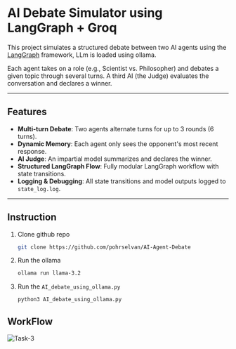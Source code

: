 # AI Debate Simulator using LangGraph + Groq

This project simulates a structured debate between two AI agents using the [LangGraph](https://python.langchain.com/docs/langgraph/) framework, LLm is loaded using ollama.

Each agent takes on a role (e.g., Scientist vs. Philosopher) and debates a given topic through several turns. A third AI (the Judge) evaluates the conversation and declares a winner.

---

## Features

-  **Multi-turn Debate**: Two agents alternate turns for up to 3 rounds (6 turns).
-  **Dynamic Memory**: Each agent only sees the opponent's most recent response.
-  **AI Judge**: An impartial model summarizes and declares the winner.
-  **Structured LangGraph Flow**: Fully modular LangGraph workflow with state transitions.
-  **Logging & Debugging**: All state transitions and model outputs logged to `state_log.log`.

---

## Instruction
1. Clone github repo
   ```bash
   git clone https://github.com/pohrselvan/AI-Agent-Debate

2. Run the ollama
   ```bash
   ollama run llama-3.2

3. Run the `AI_debate_using_ollama.py`
   ```bash
   python3 AI_debate_using_ollama.py

## WorkFlow 
![Task-3](https://github.com/user-attachments/assets/5ed246ad-0226-4853-ae5c-e56ac6639a85)
